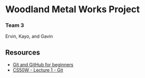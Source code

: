 # Woodland Metal Works Project

### Team 3
Ervin, Kayo, and Gavin


## Resources
* [Git and GitHub for beginners](https://youtu.be/tRZGeaHPoaw)
* [CS50W - Lecture 1 - Git](https://youtu.be/NcoBAfJ6l2Q)